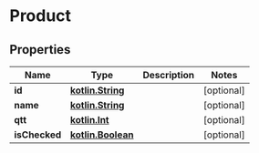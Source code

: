 # Product

## Properties
Name | Type | Description | Notes
------------ | ------------- | ------------- | -------------
**id** | [**kotlin.String**](.md) |  |  [optional]
**name** | [**kotlin.String**](.md) |  |  [optional]
**qtt** | [**kotlin.Int**](.md) |  |  [optional]
**isChecked** | [**kotlin.Boolean**](.md) |  |  [optional]
